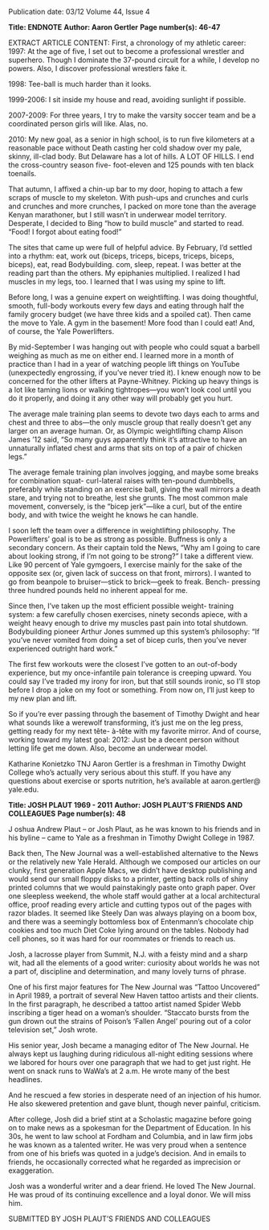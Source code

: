 Publication date: 03/12
Volume 44, Issue 4

**Title: ENDNOTE**
**Author: Aaron Gertler**
**Page number(s): 46-47**

EXTRACT ARTICLE CONTENT:
First, a chronology of my athletic 
career:
1997: At the age of five, I set 
out to become a professional wrestler 
and superhero. Though I dominate 
the 37-pound circuit for a while, I 
develop no powers. Also, I discover 
professional wrestlers fake it.

1998: Tee-ball is much harder 
than it looks.

1999-2006: I sit inside my house 
and read, avoiding sunlight if possible.

2007-2009: For three years, I try 
to make the varsity soccer team and 
be a coordinated person girls will like. 
Alas, no.

2010: My new goal, as a senior in 
high school, is to run five kilometers 
at a reasonable pace without Death 
casting her cold shadow over my pale, 
skinny, ill-clad body. But Delaware 
has a lot of hills. A LOT OF HILLS. 
I end the cross-country season five-
foot-eleven and 125 pounds with ten 
black toenails.

That autumn, I affixed a chin-up 
bar to my door, hoping to attach a 
few scraps of muscle to my skeleton. 
With push-ups and crunches and curls 
and crunches and more crunches, 
I packed on more tone than the 
average Kenyan marathoner, but I still 
wasn’t in underwear model territory. 
Desperate, I decided to Bing “how to 
build muscle” and started to read. 
“Food! I forgot about eating 
food!”

The sites that came up were full 
of helpful advice. By February, I’d 
settled into a rhythm: eat, work out 
(biceps, triceps, biceps, triceps, biceps, 
biceps), 
eat, 
read 
Bodybuilding.
com, sleep, repeat. I was better at 
the reading part than the others. My 
epiphanies multiplied. I realized I had 
muscles in my legs, too. I learned that 
I was using my spine to lift.

Before long, I was a genuine 
expert on weightlifting. I was doing 
thoughtful, 
smooth, 
full-body 
workouts every few days and eating 
through half the family grocery 
budget (we have three kids and a 
spoiled cat). Then came the move to 
Yale. A gym in the basement! More 
food than I could eat! And, of course, 
the Yale Powerlifters.

By mid-September I was hanging 
out with people who could squat 
a barbell weighing as much as me 
on either end. I learned more in a 
month of practice than I had in a 
year of watching people lift things on 
YouTube (unexpectedly engrossing, if 
you’ve never tried it). I knew enough 
now to be concerned for the other 
lifters at Payne-Whitney. Picking up 
heavy things is a lot like taming lions 
or walking tightropes—you won’t 
look cool until you do it properly, and 
doing it any other way will probably 
get you hurt. 

The average male training plan 
seems to devote two days each to 
arms and chest and three to abs—the 
only muscle group that really doesn’t 
get any larger on an average human. 
Or, as Olympic weightlifting champ 
Alison James ’12 said, “So many guys 
apparently think it’s attractive to have 
an unnaturally inflated chest and arms 
that sits on top of a pair of chicken 
legs.” 

The average female training 
plan involves jogging, and maybe 
some breaks for combination squat-
curl-lateral raises with ten-pound 
dumbbells, preferably while standing 
on an exercise ball, giving the wall 
mirrors a death stare, and trying not 
to breathe, lest she grunts. The most 
common male movement, conversely, 
is the “bicep jerk”—like a curl, but 
of the entire body, and with twice the 
weight he knows he can handle.  

I soon left the team over a 
difference in weightlifting philosophy.
The Powerlifters’ goal is to be as 
strong as possible. Buffness is only a 
secondary concern. As their captain 
told the News, “Why am I going to care 
about looking strong, if I’m not going 
to be strong?” I take a different view. 
Like 90 percent of Yale gymgoers, I 
exercise mainly for the sake of the 
opposite sex (or, given lack of success 
on that front, mirrors). I wanted to 
go from beanpole to bruiser—stick 
to brick—geek to freak. Bench-
pressing three hundred pounds held 
no inherent appeal for me.  

Since then, I’ve taken up the 
most 
efficient 
possible 
weight-
training system: a few carefully chosen 
exercises, ninety seconds apiece, with 
a weight heavy enough to drive my 
muscles past pain into total shutdown. 
Bodybuilding pioneer Arthur Jones 
summed up this system’s philosophy: 
“If you’ve never vomited from doing 
a set of bicep curls, then you’ve never 
experienced outright hard work.”

The first few workouts were the 
closest I’ve gotten to an out-of-body 
experience, but my once-infantile pain 
tolerance is creeping upward. You 
could say I’ve traded my irony for 
iron, but that still sounds ironic, so I’ll 
stop before I drop a joke on my foot 
or something. From now on, I’ll just 
keep to my new plan and lift. 

So if you’re ever passing through 
the basement of Timothy Dwight 
and hear what sounds like a werewolf 
transforming, it’s just me on the leg 
press, getting ready for my next tête-
à-tête with my favorite mirror. And of 
course, working toward my latest goal:
2012: Just be a decent person 
without letting life get me down. Also, 
become an underwear model.


Katharine Konietzko
TNJ
Aaron Gertler is a freshman 
in Timothy Dwight College 
who’s actually very serious 
about this stuff. If you have 
any questions about exercise 
or sports nutrition, he’s 
available at aaron.gertler@
yale.edu.


**Title: JOSH PLAUT
1969 - 2011**
**Author: JOSH PLAUT’S FRIENDS AND COLLEAGUES**
**Page number(s): 48**

J
oshua Andrew Plaut – or Josh Plaut, as he was known to his friends and in his 
byline – came to Yale as a freshman in Timothy Dwight College in 1987.

Back then, The New Journal was a well-established alternative to the News or the 
relatively new Yale Herald. Although we composed our articles on our clunky, first 
generation Apple Macs, we didn’t have desktop publishing and  would send our small 
floppy disks to a printer, getting back rolls of shiny printed columns that we would 
painstakingly paste onto graph paper. Over one sleepless weekend, the whole staff 
would gather at a local architectural office, proof reading every article and cutting 
typos out of the pages with razor blades. It seemed like Steely Dan was always playing 
on a boom box, and there was a seemingly bottomless box of Entenmann’s chocolate 
chip cookies and too much Diet Coke lying around on the tables. Nobody had cell 
phones, so it was hard for our roommates or friends to reach us.

Josh, a lacrosse player from Summit, N.J. with a feisty mind and a sharp wit, 
had all the elements of a good writer: curiosity about worlds he was not a part of, 
discipline and determination, and many lovely turns of phrase.

One of his first major features for The New Journal was “Tattoo Uncovered” in 
April 1989, a portrait of several New Haven tattoo artists and their clients. In the first 
paragraph, he described a tattoo artist named Spider Webb inscribing a tiger head on 
a woman’s shoulder. “Staccato bursts from the gun drown out the strains of Poison’s 
‘Fallen Angel’ pouring out of a color television set,” Josh wrote.

His senior year, Josh became a managing editor of The New Journal. He always 
kept us laughing during ridiculous all-night editing sessions where we labored for 
hours over one paragraph that we had to get just right. He went on snack runs to 
WaWa’s at 2 a.m. He wrote many of the best headlines.

And he rescued a few stories in desperate need of an injection of his humor. He 
also skewered pretention and gave blunt, though never painful, criticism.

After college, Josh did a brief stint at a Scholastic magazine before going on to 
make news as a spokesman for the Department of Education. In his 30s, he went to 
law school at Fordham and Columbia, and in law firm jobs he was known as a talented 
writer. He was very proud when a sentence from one of his briefs was quoted in a 
judge’s decision. And in emails to friends, he occasionally corrected what he regarded 
as imprecision or exaggeration.

Josh was a wonderful writer and a dear friend. He loved The New Journal. He was 
proud of its continuing excellence and a loyal donor. We will miss him.

SUBMITTED BY JOSH PLAUT’S FRIENDS AND COLLEAGUES